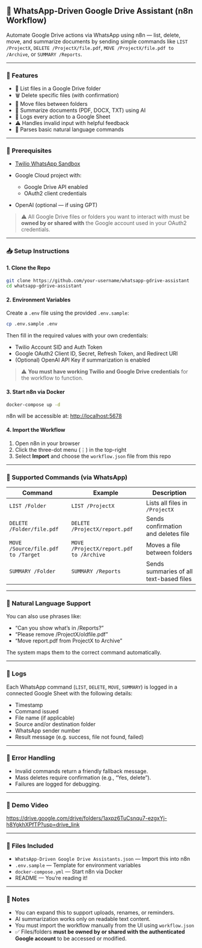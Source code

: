 ## 📁 WhatsApp-Driven Google Drive Assistant (n8n Workflow)

Automate Google Drive actions via WhatsApp using n8n — list, delete, move, and summarize documents by sending simple commands like `LIST /ProjectX`, `DELETE /ProjectX/file.pdf`, `MOVE /ProjectX/file.pdf to /Archive`, or `SUMMARY /Reports`.

---

### 🚀 Features

* 📂 List files in a Google Drive folder
* 🗑️ Delete specific files (with confirmation)
* 📁 Move files between folders
* 🧐 Summarize documents (PDF, DOCX, TXT) using AI
* 🧾 Logs every action to a Google Sheet
* ⚠️ Handles invalid input with helpful feedback
* 🧐 Parses basic natural language commands

---

### 🔧 Prerequisites

* [Twilio WhatsApp Sandbox](https://www.twilio.com/console/sms/whatsapp/learn)
* Google Cloud project with:

  * Google Drive API enabled
  * OAuth2 client credentials
* OpenAI (optional — if using GPT)

> ⚠️ All Google Drive files or folders you want to interact with must be **owned by or shared with** the Google account used in your OAuth2 credentials.

---

### 📥 Setup Instructions

#### 1. Clone the Repo

```bash
git clone https://github.com/your-username/whatsapp-gdrive-assistant
cd whatsapp-gdrive-assistant
```

#### 2. Environment Variables

Create a `.env` file using the provided `.env.sample`:

```bash
cp .env.sample .env
```

Then fill in the required values with your own credentials:

* Twilio Account SID and Auth Token
* Google OAuth2 Client ID, Secret, Refresh Token, and Redirect URI
* (Optional) OpenAI API Key if summarization is enabled

> ⚠️ **You must have working Twilio and Google Drive credentials** for the workflow to function.

#### 3. Start n8n via Docker

```bash
docker-compose up -d
```

n8n will be accessible at: [http://localhost:5678](http://localhost:5678)

#### 4. Import the Workflow

1. Open n8n in your browser
2. Click the three-dot menu (⋮) in the top-right
3. Select **Import** and choose the `workflow.json` file from this repo

---

### 🔀 Supported Commands (via WhatsApp)

| Command                            | Example                                 | Description                             |
| ---------------------------------- | --------------------------------------- | --------------------------------------- |
| `LIST /Folder`                     | `LIST /ProjectX`                        | Lists all files in `/ProjectX`          |
| `DELETE /Folder/file.pdf`          | `DELETE /ProjectX/report.pdf`           | Sends confirmation and deletes file     |
| `MOVE /Source/file.pdf to /Target` | `MOVE /ProjectX/report.pdf to /Archive` | Moves a file between folders            |
| `SUMMARY /Folder`                  | `SUMMARY /Reports`                      | Sends summaries of all text-based files |

---

### 🧐 Natural Language Support

You can also use phrases like:

* “Can you show what’s in /Reports?”
* “Please remove /ProjectX/oldfile.pdf”
* “Move report.pdf from ProjectX to Archive”

The system maps them to the correct command automatically.

---

### 📜 Logs

Each WhatsApp command (`LIST`, `DELETE`, `MOVE`, `SUMMARY`) is logged in a connected Google Sheet with the following details:

* Timestamp
* Command issued
* File name (if applicable)
* Source and/or destination folder
* WhatsApp sender number
* Result message (e.g. success, file not found, failed)

---

### 🐞 Error Handling

* Invalid commands return a friendly fallback message.
* Mass deletes require confirmation (e.g., “Yes, delete”).
* Failures are logged for debugging.

---

### 🎥 Demo Video

https://drive.google.com/drive/folders/1axpz6TuCsnqu7-ezgxYj-h8YgkhXPfTP?usp=drive_link

---

### 📁 Files Included

* `WhatsApp-Driven Google Drive Assistants.json` — Import this into n8n
* `.env.sample` — Template for environment variables
* `docker-compose.yml` — Start n8n via Docker
* README — You’re reading it!

---

### 📌 Notes

* You can expand this to support uploads, renames, or reminders.
* AI summarization works only on readable text content.
* You must import the workflow manually from the UI using `workflow.json`
* ✅ Files/folders **must be owned by or shared with the authenticated Google account** to be accessed or modified.
